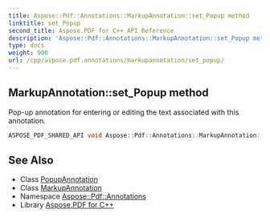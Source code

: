 ```yaml
---
title: Aspose::Pdf::Annotations::MarkupAnnotation::set_Popup method
linktitle: set_Popup
second_title: Aspose.PDF for C++ API Reference
description: 'Aspose::Pdf::Annotations::MarkupAnnotation::set_Popup method. Pop-up annotation for entering or editing the text associated with this annotation in C++.'
type: docs
weight: 900
url: /cpp/aspose.pdf.annotations/markupannotation/set_popup/
---
```

## MarkupAnnotation::set_Popup method


Pop-up annotation for entering or editing the text associated with this annotation.

```cpp
ASPOSE_PDF_SHARED_API void Aspose::Pdf::Annotations::MarkupAnnotation::set_Popup(System::SharedPtr<PopupAnnotation> value)
```

## See Also

* Class [PopupAnnotation](../../popupannotation/)
* Class [MarkupAnnotation](../)
* Namespace [Aspose::Pdf::Annotations](../../)
* Library [Aspose.PDF for C++](../../../)
